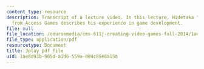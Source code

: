 ```yaml
---
content_type: resource
description: Transcript of a lecture video. In this lecture, Hidetaka "SWERY" Suehiro
  from Access Games describes his experience in game development.
file: null
file_location: /coursemedia/cms-611j-creating-video-games-fall-2014/1ae8d93b905da1d6559a884c89e8a15a_B1zWyyNoRq8.pdf
file_type: application/pdf
resourcetype: Document
title: 3play pdf file
uid: 1ae8d93b-905d-a1d6-559a-884c89e8a15a
---
```

